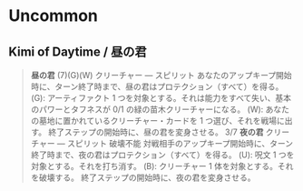 # Uncommon

## Kimi of Daytime / 昼の君

> **昼の君** (7)(G)(W)
> クリーチャー — スピリット
> あなたのアップキープ開始時に、ターン終了時まで、昼の君はプロテクション（すべて）を得る。
> (G): アーティファクト 1 つを対象とする。それは能力をすべて失い、基本のパワーとタフネスが 0/1 の緑の苗木クリーチャーになる。
> (W): あなたの墓地に置かれているクリーチャー・カードを 1 つ選び、それを戦場に出す。
> 終了ステップの開始時に、昼の君を変身させる。
> 3/7
> **夜の君**
> クリーチャー — スピリット
> 破壊不能
> 対戦相手のアップキープ開始時に、ターン終了時まで、夜の君はプロテクション（すべて）を得る。
> (U): 呪文 1 つを対象とする。それを打ち消す。
> (B): クリーチャー 1 体を対象とする。それを破壊する。
> 終了ステップの開始時に、夜の君を変身させる。
